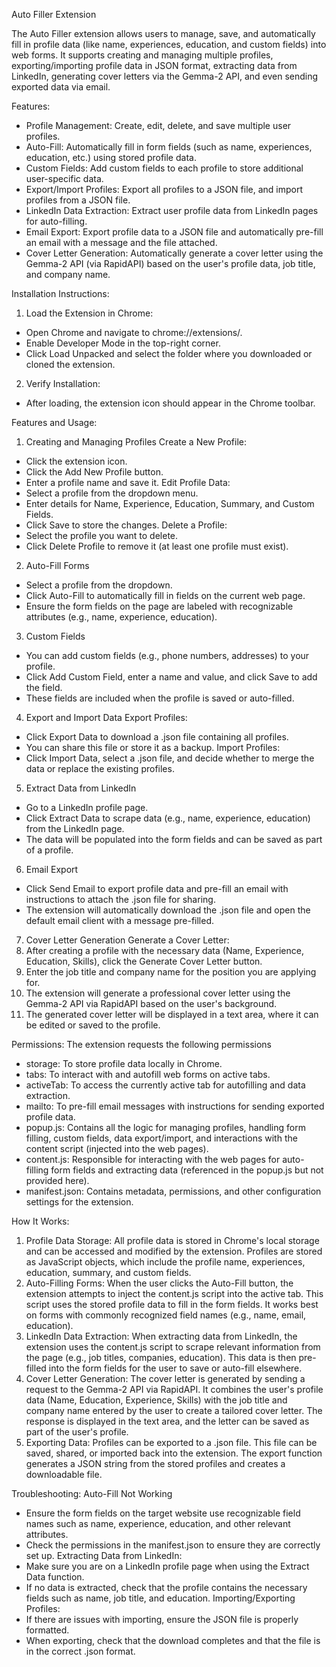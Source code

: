 Auto Filler Extension

The Auto Filler extension allows users to manage, save, and automatically fill in profile data (like name, experiences, education, and custom fields) into web forms. It supports creating and managing multiple profiles, exporting/importing profile data in JSON format, extracting data from LinkedIn, generating cover letters via the Gemma-2 API, and even sending exported data via email.

Features:
- Profile Management: Create, edit, delete, and save multiple user profiles.
- Auto-Fill: Automatically fill in form fields (such as name, experiences, education, etc.) using stored profile data.
- Custom Fields: Add custom fields to each profile to store additional user-specific data.
- Export/Import Profiles: Export all profiles to a JSON file, and import profiles from a JSON file.
- LinkedIn Data Extraction: Extract user profile data from LinkedIn pages for auto-filling.
- Email Export: Export profile data to a JSON file and automatically pre-fill an email with a message and the file attached.
- Cover Letter Generation: Automatically generate a cover letter using the Gemma-2 API (via RapidAPI) based on the user's profile data, job title, and company name.

Installation Instructions:
1. Load the Extension in Chrome:
- Open Chrome and navigate to chrome://extensions/.
- Enable Developer Mode in the top-right corner.
- Click Load Unpacked and select the folder where you downloaded or cloned the extension.
2. Verify Installation:
- After loading, the extension icon should appear in the Chrome toolbar.

Features and Usage:
1. Creating and Managing Profiles
Create a New Profile:
- Click the extension icon.
- Click the Add New Profile button.
- Enter a profile name and save it.
Edit Profile Data:
- Select a profile from the dropdown menu.
- Enter details for Name, Experience, Education, Summary, and Custom Fields.
- Click Save to store the changes.
Delete a Profile:
- Select the profile you want to delete.
- Click Delete Profile to remove it (at least one profile must exist).

2. Auto-Fill Forms
- Select a profile from the dropdown.
- Click Auto-Fill to automatically fill in fields on the current web page.
- Ensure the form fields on the page are labeled with recognizable attributes (e.g., name, experience, education).

3. Custom Fields
- You can add custom fields (e.g., phone numbers, addresses) to your profile.
- Click Add Custom Field, enter a name and value, and click Save to add the field.
- These fields are included when the profile is saved or auto-filled.

4. Export and Import Data
Export Profiles:
- Click Export Data to download a .json file containing all profiles.
- You can share this file or store it as a backup.
Import Profiles:
- Click Import Data, select a .json file, and decide whether to merge the data or replace the existing profiles.

5. Extract Data from LinkedIn
- Go to a LinkedIn profile page.
- Click Extract Data to scrape data (e.g., name, experience, education) from the LinkedIn page.
- The data will be populated into the form fields and can be saved as part of a profile.

6. Email Export
- Click Send Email to export profile data and pre-fill an email with instructions to attach the .json file for sharing.
- The extension will automatically download the .json file and open the default email client with a message pre-filled.

7. Cover Letter Generation
Generate a Cover Letter:
1. After creating a profile with the necessary data (Name, Experience, Education, Skills), click the Generate Cover Letter button.
2. Enter the job title and company name for the position you are applying for.
3. The extension will generate a professional cover letter using the Gemma-2 API via RapidAPI based on the user's background.
4. The generated cover letter will be displayed in a text area, where it can be edited or saved to the profile.

Permissions:
The extension requests the following permissions
- storage: To store profile data locally in Chrome.
- tabs: To interact with and autofill web forms on active tabs.
- activeTab: To access the currently active tab for autofilling and data extraction.
- mailto: To pre-fill email messages with instructions for sending exported profile data.
- popup.js: Contains all the logic for managing profiles, handling form filling, custom fields, data export/import, and interactions with the content script (injected into the web pages).
- content.js: Responsible for interacting with the web pages for auto-filling form fields and extracting data (referenced in the popup.js but not provided here).
- manifest.json: Contains metadata, permissions, and other configuration settings for the extension.

How It Works:
1. Profile Data Storage: All profile data is stored in Chrome's local storage and can be accessed and modified by the extension. Profiles are stored as JavaScript objects, which include the profile name, experiences, education, summary, and custom fields.
2. Auto-Filling Forms: When the user clicks the Auto-Fill button, the extension attempts to inject the content.js script into the active tab. This script uses the stored profile data to fill in the form fields. It works best on forms with commonly recognized field names (e.g., name, email, education).
3. LinkedIn Data Extraction: When extracting data from LinkedIn, the extension uses the content.js script to scrape relevant information from the page (e.g., job titles, companies, education). This data is then pre-filled into the form fields for the user to save or auto-fill elsewhere.
4. Cover Letter Generation: The cover letter is generated by sending a request to the Gemma-2 API via RapidAPI. It combines the user's profile data (Name, Education, Experience, Skills) with the job title and company name entered by the user to create a tailored cover letter. The response is displayed in the text area, and the letter can be saved as part of the user's profile.
5. Exporting Data: Profiles can be exported to a .json file. This file can be saved, shared, or imported back into the extension. The export function generates a JSON string from the stored profiles and creates a downloadable file.

Troubleshooting:
Auto-Fill Not Working
- Ensure the form fields on the target website use recognizable field names such as name, experience, education, and other relevant attributes.
- Check the permissions in the manifest.json to ensure they are correctly set up.
Extracting Data from LinkedIn:
- Make sure you are on a LinkedIn profile page when using the Extract Data function.
- If no data is extracted, check that the profile contains the necessary fields such as name, job title, and education.
Importing/Exporting Profiles:
- If there are issues with importing, ensure the JSON file is properly formatted.
- When exporting, check that the download completes and that the file is in the correct .json format.










